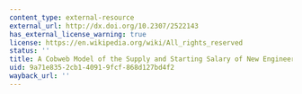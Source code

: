 ```yaml
---
content_type: external-resource
external_url: http://dx.doi.org/10.2307/2522143
has_external_license_warning: true
license: https://en.wikipedia.org/wiki/All_rights_reserved
status: ''
title: A Cobweb Model of the Supply and Starting Salary of New Engineers
uid: 9a71e835-2cb1-4091-9fcf-868d127bd4f2
wayback_url: ''
---
```

